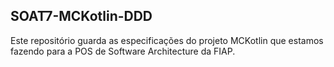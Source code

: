SOAT7-MCKotlin-DDD
---

Este repositório guarda as especificações do projeto MCKotlin que estamos fazendo para a POS de Software Architecture da FIAP.

